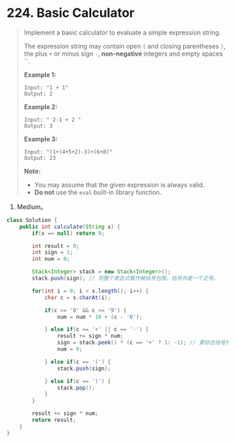 # 224. Basic Calculator

> Implement a basic calculator to evaluate a simple expression string.
>
> The expression string may contain open `(` and closing parentheses `)`, the plus `+` or minus sign `-`, **non-negative** integers and empty spaces ``.
>
> **Example 1:**
>
> ```
> Input: "1 + 1"
> Output: 2
> ```
>
> **Example 2:**
>
> ```
> Input: " 2-1 + 2 "
> Output: 3
> ```
>
> **Example 3:**
>
> ```
> Input: "(1+(4+5+2)-3)+(6+8)"
> Output: 23
> ```
>
> **Note:**
>
> - You may assume that the given expression is always valid.
> - **Do not** use the `eval` built-in library function.

1. Medium。

```java
class Solution {
    public int calculate(String s) {
        if(s == null) return 0;

        int result = 0;
        int sign = 1;
        int num = 0;

        Stack<Integer> stack = new Stack<Integer>();
        stack.push(sign); // 将整个表达式看作被括号包围，括号外是一个正号。

        for(int i = 0; i < s.length(); i++) {
            char c = s.charAt(i);

            if(c >= '0' && c <= '9') {
                num = num * 10 + (c - '0');

            } else if(c == '+' || c == '-') {
                result += sign * num;
                sign = stack.peek() * (c == '+' ? 1: -1); // 要综合括号外的符号。
                num = 0;

            } else if(c == '(') {
                stack.push(sign);

            } else if(c == ')') {
                stack.pop();
            }
        }

        result += sign * num;
        return result;
    }
}
```

